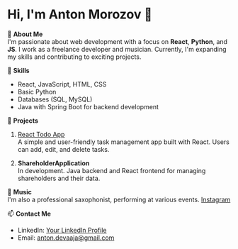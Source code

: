 # Hi, I'm Anton Morozov 👋

🎯 **About Me**  
I'm passionate about web development with a focus on **React**, **Python**, and **JS**. I work as a freelance developer and musician. Currently, I'm expanding my skills and contributing to exciting projects.

📌 **Skills**  
- React, JavaScript, HTML, CSS
- Basic Python
- Databases (SQL, MySQL)
- Java with Spring Boot for backend development

🚀 **Projects**
1. [React Todo App](https://symfosium.github.io/react-todo-app/)  
    A simple and user-friendly task management app built with React. Users can add, edit, and delete tasks.

2. **ShareholderApplication**  
    In development. Java backend and React frontend for managing shareholders and their data.

🎷 **Music**  
I'm also a professional saxophonist, performing at various events. [Instagram](https://www.instagram.com/morozov.universal/)

📫 **Contact Me**  
- LinkedIn: [Your LinkedIn Profile](https://www.linkedin.com/in/symfosium/)
- Email: anton.devaaja@gmail.com
